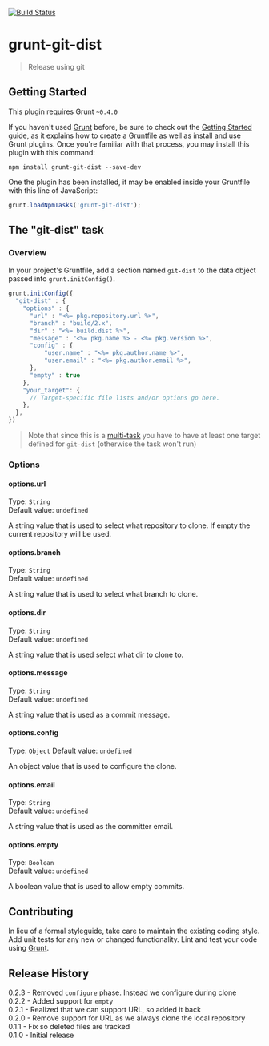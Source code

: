 [![Build Status](https://travis-ci.org/mikaelkaron/grunt-git-dist.png)](https://travis-ci.org/mikaelkaron/grunt-git-dist)

# grunt-git-dist

> Release using git

## Getting Started
This plugin requires Grunt `~0.4.0`

If you haven't used [Grunt](http://gruntjs.com/) before, be sure to check out the [Getting Started](http://gruntjs.com/getting-started) guide, as it explains how to create a [Gruntfile](http://gruntjs.com/sample-gruntfile) as well as install and use Grunt plugins. Once you're familiar with that process, you may install this plugin with this command:

```shell
npm install grunt-git-dist --save-dev
```

One the plugin has been installed, it may be enabled inside your Gruntfile with this line of JavaScript:

```js
grunt.loadNpmTasks('grunt-git-dist');
```

## The "git-dist" task

### Overview
In your project's Gruntfile, add a section named `git-dist` to the data object passed into `grunt.initConfig()`.

```js
grunt.initConfig({
  "git-dist" : {
    "options" : {
      "url" : "<%= pkg.repository.url %>",
      "branch" : "build/2.x",
      "dir" : "<%= build.dist %>",
      "message" : "<%= pkg.name %> - <%= pkg.version %>",
      "config" : {
          "user.name" : "<%= pkg.author.name %>",
          "user.email" : "<%= pkg.author.email %>",
      },
      "empty" : true
    },
    "your_target": {
      // Target-specific file lists and/or options go here.
    },
  },
})
```

> Note that since this is a [multi-task](http://gruntjs.com/creating-tasks#multi-tasks) you have to have at least one target defined for `git-dist` (otherwise the task won't run)

### Options

#### options.url
Type: `String`  
Default value: `undefined`

A string value that is used to select what repository to clone. If empty the current repository will be used.

#### options.branch
Type: `String`  
Default value: `undefined`

A string value that is used to select what branch to clone.

#### options.dir
Type: `String`  
Default value: `undefined`

A string value that is used select what dir to clone to.

#### options.message
Type: `String`  
Default value: `undefined`

A string value that is used as a commit message.

#### options.config
Type: `Object`
Default value: `undefined`

An object value that is used to configure the clone.

#### options.email
Type: `String`  
Default value: `undefined`

A string value that is used as the committer email.

#### options.empty
Type: `Boolean`  
Default value: `undefined`

A boolean value that is used to allow empty commits.

## Contributing
In lieu of a formal styleguide, take care to maintain the existing coding style. Add unit tests for any new or changed functionality. Lint and test your code using [Grunt](http://gruntjs.com/).

## Release History
0.2.3 - Removed `configure` phase. Instead we configure during clone  
0.2.2 - Added support for `empty`  
0.2.1 - Realized that we can support URL, so added it back  
0.2.0 - Remove support for URL as we always clone the local repository  
0.1.1 - Fix so deleted files are tracked  
0.1.0 - Initial release  
